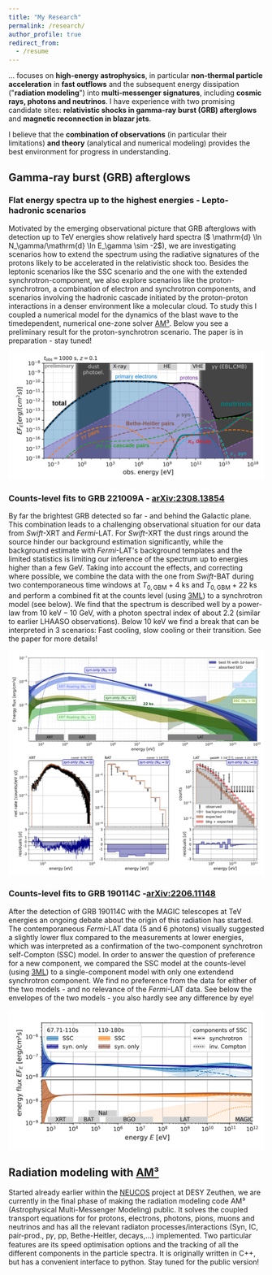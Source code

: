 ```yaml
---
title: "My Research"
permalink: /research/
author_profile: true
redirect_from:
  - /resume
---
```


... focuses on **high-energy astrophysics**, in particular **non-thermal particle acceleration** in **fast outflows** and the subsequent energy dissipation ("**radiation modeling**") into **multi-messenger signatures**, including **cosmic rays, photons and neutrinos**. I have experience with two promising candidate sites: **relativistic shocks in gamma-ray burst (GRB) afterglows** and **magnetic reconnection in blazar jets**.

I believe that the **combination of observations** (in particular their limitations) **and theory** (analytical and numerical modeling) provides the best environment for progress in understanding.

## Gamma-ray burst (GRB) afterglows

### Flat energy spectra up to the highest energies - Lepto-hadronic scenarios
Motivated by the emerging observational picture that GRB afterglows with detection up to TeV energies show relatively hard spectra ($ \mathrm{d} \ln N_\gamma/\mathrm{d} \ln E_\gamma \sim -2$), we are investigating scenarios how to extend the spectrum using the radiative signatures of the protons likely to be accelerated in the relativistic shock too. Besides the leptonic scenarios like the SSC scenario and the one with the extended synchrotron-component, we also explore scenarios like the proton-synchrotron, a combination of electron and synchrotron components, and scenarios involving the hadronic cascade initiated by the proton-proton interactions in a denser environment like a molecular cloud. To study this I coupled a numerical model for the dynamics of the blast wave to the timedependent, numerical one-zone solver [AM³](https://gitlab.desy.de/am3/am3). Below you see a preliminary result for the proton-synchrotron scenario. The paper is in preparation - stay tuned!

![Proton-Synchrotron-Model](/files/research_images/GRB_AG_psynmodel.png)

### Counts-level fits to GRB 221009A - [arXiv:2308.13854](https://arxiv.org/abs/2308.13854)
By far the brightest GRB detected so far - and behind the Galactic plane. This combination leads to a challenging observational situation for our data from *Swift*-XRT and *Fermi*-LAT. For *Swift*-XRT the dust rings around the source hinder our background estimation significantly, while the background estimate with *Fermi*-LAT's background templates and the limited statistics is limiting our inference of the spectrum up to energies higher than a few GeV. Taking into account the effects, and correcting where possible, we combine the data with the one from *Swift*-BAT during two contemporaneous time windows at $T_{0,\mathrm{GBM}}+4~\mathrm{ks}$ and $T_{0,\mathrm{GBM}}+22~\mathrm{ks}$ and perform a combined fit at the counts level (using [3ML](https://threeml.readthedocs.io/en/stable/index.html)) to a synchrotron model (see below). We find that the spectrum is described well by a power-law from $10~\mathrm{keV} - 10~\mathrm{GeV}$, with a photon spectral index of about 2.2 (similar to earlier LHAASO observations). Below $10~\mathrm{keV}$ we find a break that can be interpreted in 3 scenarios: Fast cooling, slow cooling or their transition. See the paper for more details!

![Fit to GRB221009A's early afterglow](/files/research_images/GRB221009A_Afterglow_fit.png)

### Counts-level fits to GRB 190114C -[arXiv:2206.11148](https://arxiv.org/abs/2206.11148)

After the detection of GRB 190114C with the MAGIC telescopes at TeV energies an ongoing debate about the origin of this radiation has started. The contemporaneous *Fermi*-LAT data (5 and 6 photons) visually suggested a slightly lower flux compared to the measurements at lower energies, which was interpreted as a confirmation of the two-component synchrotron self-Compton (SSC) model. In order to answer the question of preference for a new component, we compared the SSC model at the counts-level (using [3ML](https://threeml.readthedocs.io/en/stable/index.html)) to a single-component model with only one extendend synchrotron component. We find no preference from the data for either of the two models - and no relevance of the *Fermi*-LAT data. See below the envelopes of the two models - you also hardly see any difference by eye!

![GRB190114C best fit SEDs](/files/research_images/GRB190114C_SED_comparison.png)

## Radiation modeling with [AM³](https://gitlab.desy.de/am3/am3)

Started already earlier within the [NEUCOS](https://www-zeuthen.desy.de/~wwinter/) project at DESY Zeuthen, we are currently in the final phase of making the radiation modeling code AM³ (Astrophysical Multi-Messenger Modeling) public. It solves the coupled transport equations for for protons, electrons, photons, pions, muons and neutrinos and has all the relevant radiaton processes/interactions (Syn, IC, pair-prod., p𝛾, pp, Bethe-Heitler, decays,...) implemented. Two particular features are its speed optimisation options and the tracking of all the different components in the particle spectra. It is originally written in C++, but has a convenient interface to python. Stay tuned for the public version!


